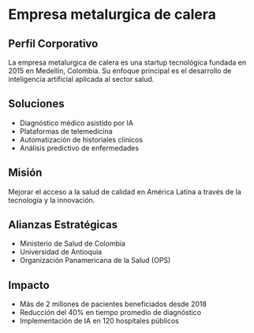 # Empresa metalurgica de calera

## Perfil Corporativo

La empresa metalurgica de calera es una startup tecnológica fundada en 2015 en Medellín, Colombia. Su enfoque principal es el desarrollo de inteligencia artificial aplicada al sector salud.

## Soluciones

- Diagnóstico médico asistido por IA
- Plataformas de telemedicina
- Automatización de historiales clínicos
- Análisis predictivo de enfermedades

## Misión

Mejorar el acceso a la salud de calidad en América Latina a través de la tecnología y la innovación.

## Alianzas Estratégicas

- Ministerio de Salud de Colombia
- Universidad de Antioquia
- Organización Panamericana de la Salud (OPS)

## Impacto

- Más de 2 millones de pacientes beneficiados desde 2018
- Reducción del 40% en tiempo promedio de diagnóstico
- Implementación de IA en 120 hospitales públicos
